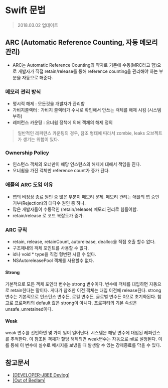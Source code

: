 # Swift 문법
> 2018.03.02 업데이트    

## ARC (Automatic Reference Counting, 자동 메모리 관리)
* ARC는 Automatic Reference Counting의 약자로 기존에 수동(MRC라고 함)으로 개발자가 직접 retain/release를 통해 reference counting을 관리해야 하는 부분을 자동으로 해준다.

### 메모리 관리 방식
* 명시적 해제 : 모든것을 개발자가 관리함 
* 가비지콜렉터 : 가비지 콜렉터가 수시로 확인해서 안쓰는 객체를 해제 시킴 (시스템 부하) 
* 레퍼런스 카운팅 : 오너쉽 정책에 의해 객체의 해제 정의
> 일반적인 레퍼런스 카운팅의 경우, 참조 형태에 따라서 zombie, leaks 오브젝트가 생기는 위험이 있다.

### Ownership Policy
* 인스턴스 객체의 오너만이 해당 인스턴스의 해제에 대해서 책임을 진다.
* 오너쉽을 가진 객체만 reference count가 증가 된다.

### 애플의 ARC 도입 이유
* 앱의 비정상 종료 원인 중 많은 부분이 메모리 문제. 메모리 관리는 애플의 앱 승인 거부(Rejection)의 대다수 원인 중 하나.  
* 많은 개발자들이 수동적인 (retain/release) 메모리 관리로 힘들어함. 
* retain/release 로 코드 복잡도가 증가.

### ARC 규칙
* retain, release, retainCount, autorelease, dealloc을 직접 호출 할수 없다.
* 구조체내의 객체 포인트를 사용할 수 없다. 
* id나 void * type을 직접 형변환 시킬 수 없다.  
* NSAutoreleasePool 객체를 사용할수 없다. 

#### Strong
기본적으로 모든 객체 포인터 변수는 strong 변수이다. 변수에 객체를 대입하면 자동으로 retain한다는 말이다. 게다가 참조한 이전 객체는 대입 이전에 release된다. strong 변수는 기본적으로 인스턴스 변수든, 로컬 변수든, 글로벌 변수든 0으로 초기화된다. 참고로 프로퍼티의 default 값은 strong이 아니다. 프로퍼티의 기본 속성은 unsafe_unretained이다.

#### Weak
weak 변수를 선언하면 몇 가지 일이 일어난다. 시스템은 해당 변수에 대입된 레퍼런스를 추적한다. 이 참조된 객체가 할당 해제되면 weak변수는 자동으로 nil로 설정된다. 이를 통해 이 변수에 실수로 메시지를 보냈을 때 발생할 수 있는 강제종료를 막을 수 있다.

## 참고문서
* [[DEVELOPER-JBEE Devlog]](http://asfirstalways.tistory.com/289)
* [[Out of Bedlam]](https://outofbedlam.github.io/swift/2016/01/31/Swift-ARC-Closure-weakself/)
